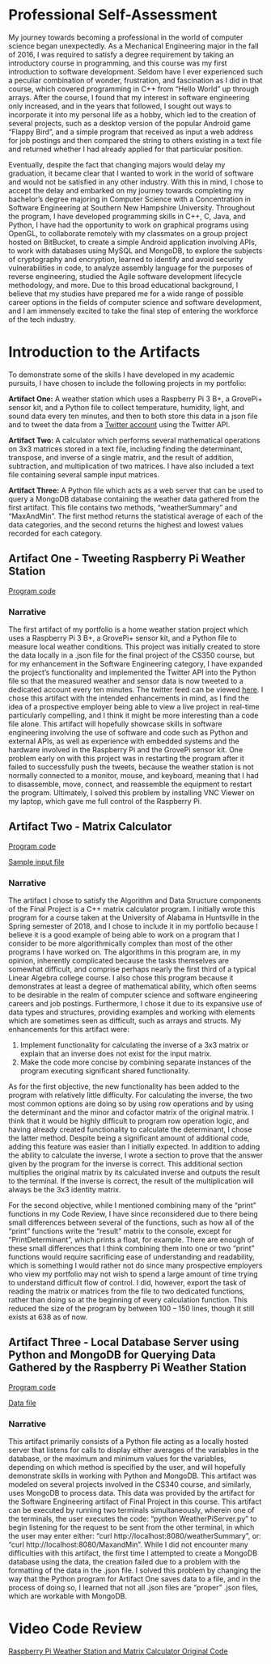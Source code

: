 # Professional Self-Assessment
 My journey towards becoming a professional in the world of computer science began unexpectedly. As a Mechanical Engineering major in the fall of 2016, I was required to satisfy a degree requirement by taking an introductory course in programming, and this course was my first introduction to software development. Seldom have I ever experienced such a peculiar combination of wonder, frustration, and fascination as I did in that course, which covered programming in C++ from “Hello World” up through arrays. After the course, I found that my interest in software engineering only increased, and in the years that followed, I sought out ways to incorporate it into my personal life as a hobby, which led to the creation of several projects, such as a desktop version of the popular Android game “Flappy Bird”, and a simple program that received as input a web address for job postings and then compared the string to others existing in a text file and returned whether I had already applied for that particular position.
 
 Eventually, despite the fact that changing majors would delay my graduation, it became clear that I wanted to work in the world of software and would not be satisfied in any other industry. With this in mind, I chose to accept the delay and embarked on my journey towards completing my bachelor’s degree majoring in Computer Science with a Concentration in Software Engineering at Southern New Hampshire University. Throughout the program, I have developed programming skills in C++, C, Java, and Python, I have had the opportunity to work on graphical programs using OpenGL, to collaborate remotely with my classmates on a group project hosted on BitBucket, to create a simple Android application involving APIs, to work with databases using MySQL and MongoDB, to explore the subjects of cryptography and encryption, learned to identify and avoid security vulnerabilities in code, to analyze assembly language for the purposes of reverse engineering, studied the Agile software development lifecycle methodology, and more. Due to this broad educational background, I believe that my studies have prepared me for a wide range of possible career options in the fields of computer science and software development, and I am immensely excited to take the final step of entering the workforce of the tech industry.

# Introduction to the Artifacts
To demonstrate some of the skills I have developed in my academic pursuits, I have chosen to include the following projects in my portfolio:

  **Artifact One:**	 A weather station which uses a Raspberry Pi 3 B+, a GrovePi+ sensor kit, and a Python file to collect temperature, humidity, light, and sound data every ten minutes, and then to both store this data in a json file and to tweet the data from a [Twitter account](https://twitter.com/PiWeatherHSV_AL) using the Twitter API.
 
 **Artifact Two:**	 A calculator which performs several mathematical operations on 3x3 matrices stored in a text file, including finding the determinant, transpose, and inverse of a single matrix, and the result of addition, subtraction, and multiplication of two matrices. I have also included a text file containing several sample input matrices. 
 
 **Artifact Three:**	 A Python file which acts as a web server that can be used to query a MongoDB database containing the weather data gathered from the first artifact. This file contains two methods, “weatherSummary” and “MaxAndMin”. The first method returns the statistical average of each of the data categories, and the second returns the highest and lowest values recorded for each category.
  
## Artifact One - Tweeting Raspberry Pi Weather Station
[Program code](https://github.com/tylerdukes/portfolio/blob/master/PiWeatherStation.py)
### Narrative
 The first artifact of my portfolio is a home weather station project which uses a Raspberry Pi 3 B+, a GrovePi+ sensor kit, and a Python file to measure local weather conditions. This project was initially created to store the data locally in a .json file for the final project of the CS350 course, but for my enhancement in the Software Engineering category, I have expanded the project’s functionality and implemented the Twitter API into the Python file so that the measured weather and sensor data is now tweeted to a dedicated account every ten minutes. The twitter feed can be viewed [here](https://twitter.com/PiWeatherHSV_AL).
 I chose this artifact with the intended enhancements in mind, as I find the idea of a prospective employer being able to view a live project in real-time particularly compelling, and I think it might be more interesting than a code file alone. This artifact will hopefully showcase skills in software engineering involving the use of software and code such as Python and external APIs, as well as experience with embedded systems and the hardware involved in the Raspberry Pi and the GrovePi sensor kit.
 One problem early on with this project was in restarting the program after it failed to successfully push the tweets, because the weather station is not normally connected to a monitor, mouse, and keyboard, meaning that I had to disassemble, move, connect, and reassemble the equipment to restart the program. Ultimately, I solved this problem by installing VNC Viewer on my laptop, which gave me full control of the Raspberry Pi.
  
## Artifact Two - Matrix Calculator
[Program code](https://github.com/tylerdukes/portfolio/blob/master/CS499%20Matrix%20Calculator.cpp)
 
[Sample input file](https://github.com/tylerdukes/portfolio/blob/master/matrix.txt)
### Narrative
 The artifact I chose to satisfy the Algorithm and Data Structure components of the Final Project is a C++ matrix calculator program. I initially wrote this program for a course taken at the University of Alabama in Huntsville in the Spring semester of 2018, and I chose to include it in my portfolio because I believe it is a good example of being able to work on a program that I consider to be more algorithmically complex than most of the other programs I have worked on. The algorithms in this program are, in my opinion, inherently complicated because the tasks themselves are somewhat difficult, and comprise perhaps nearly the first third of a typical Linear Algebra college course. 
I also chose this program because it demonstrates at least a degree of mathematical ability, which often seems to be desirable in the realm of computer science and software engineering careers and job postings. Furthermore, I chose it due to its expansive use of data types and structures, providing examples and working with elements which are sometimes seen as difficult, such as arrays and structs. 
 My enhancements for this artifact were:
   1.	Implement functionality for calculating the inverse of a 3x3 matrix or explain that an inverse does not exist for the input matrix.
   2.	Make the code more concise by combining separate instances of the program executing significant shared functionality.
   
 As for the first objective, the new functionality has been added to the program with relatively little difficulty. For calculating the inverse, the two most common options are doing so by using row operations and by using the determinant and the minor and cofactor matrix of the original matrix. I think that it would be highly difficult to program row operation logic, and having already created functionality to calculate the determinant, I chose the latter method. Despite being a significant amount of additional code, adding this feature was easier than I initially expected. In addition to adding the ability to calculate the inverse, I wrote a section to prove that the answer given by the program for the inverse is correct. This additional section multiplies the original matrix by its calculated inverse and outputs the result to the terminal. If the inverse is correct, the result of the multiplication will always be the 3x3 identity matrix.
 
 For the second objective, while I mentioned combining many of the “print” functions in my Code Review, I have since reconsidered due to there being small differences between several of the functions, such as how all of the “print” functions write the “result” matrix to the console, except for “PrintDeterminant”, which prints a float, for example. There are enough of these small differences that I think combining them into one or two “print” functions would require sacrificing ease of understanding and readability, which is something I would rather not do since many prospective employers who view my portfolio may not wish to spend a large amount of time trying to understand difficult flow of control. I did, however, export the task of reading the matrix or matrices from the file to two dedicated functions, rather than doing so at the beginning of every calculation function. This reduced the size of the program by between 100 – 150 lines, though it still exists at 638 as of now. 
## Artifact Three - Local Database Server using Python and MongoDB for Querying Data Gathered by the Raspberry Pi Weather Station 
[Program code](https://github.com/tylerdukes/portfolio/blob/master/WeatherPiServer.py)
 
[Data file](https://github.com/tylerdukes/portfolio/blob/master/WeatherStationData.json)
### Narrative
 This artifact primarily consists of a Python file acting as a locally hosted server that listens for calls to display either averages of the variables in the database, or the maximum and minimum values for the variables, depending on which method is specified by the user, and will hopefully demonstrate skills in working with Python and MongoDB. This artifact was modeled on several projects involved in the CS340 course, and similarly, uses MongoDB to process data. This data was provided by the artifact for the Software Engineering artifact of Final Project in this course. 
This artifact can be executed by running two terminals simultaneously, wherein one of the terminals, the user executes the code: “python WeatherPiServer.py” to begin listening for the request to be sent from the other terminal, in which the user may enter either:
“curl http://localhost:8080/weatherSummary”,
or: “curl http://localhost:8080/MaxandMin”.
  While I did not encounter many difficulties with this artifact, the first time I attempted to create a MongoDB database using the data, the creation failed due to a problem with the formatting of the data in the .json file. I solved this problem by changing the way that the Python program for Artifact One saves data to a file, and in the process of doing so, I learned that not all .json files are “proper” .json files, which are workable with MongoDB. 
  
# Video Code Review
 
[Raspberry Pi Weather Station and Matrix Calculator Original Code](https://youtu.be/2EmBHq6Hp2A)
